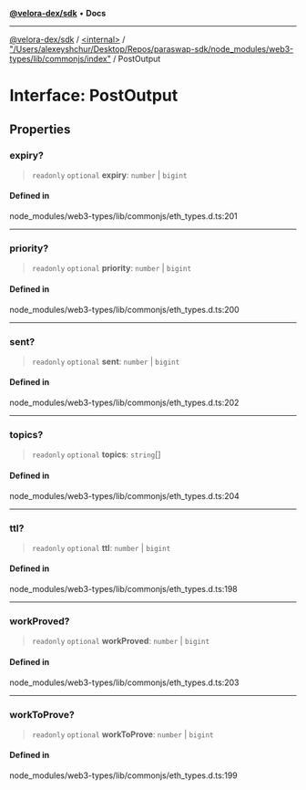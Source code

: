 [**@velora-dex/sdk**](../../../../README.md) • **Docs**

***

[@velora-dex/sdk](../../../../globals.md) / [\<internal\>](../../../README.md) / ["/Users/alexeyshchur/Desktop/Repos/paraswap-sdk/node\_modules/web3-types/lib/commonjs/index"](../README.md) / PostOutput

# Interface: PostOutput

## Properties

### expiry?

> `readonly` `optional` **expiry**: `number` \| `bigint`

#### Defined in

node\_modules/web3-types/lib/commonjs/eth\_types.d.ts:201

***

### priority?

> `readonly` `optional` **priority**: `number` \| `bigint`

#### Defined in

node\_modules/web3-types/lib/commonjs/eth\_types.d.ts:200

***

### sent?

> `readonly` `optional` **sent**: `number` \| `bigint`

#### Defined in

node\_modules/web3-types/lib/commonjs/eth\_types.d.ts:202

***

### topics?

> `readonly` `optional` **topics**: `string`[]

#### Defined in

node\_modules/web3-types/lib/commonjs/eth\_types.d.ts:204

***

### ttl?

> `readonly` `optional` **ttl**: `number` \| `bigint`

#### Defined in

node\_modules/web3-types/lib/commonjs/eth\_types.d.ts:198

***

### workProved?

> `readonly` `optional` **workProved**: `number` \| `bigint`

#### Defined in

node\_modules/web3-types/lib/commonjs/eth\_types.d.ts:203

***

### workToProve?

> `readonly` `optional` **workToProve**: `number` \| `bigint`

#### Defined in

node\_modules/web3-types/lib/commonjs/eth\_types.d.ts:199
